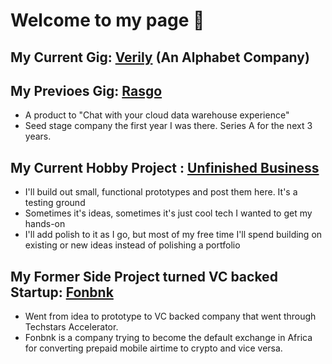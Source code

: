 # Welcome to my page 👋

## My Current Gig: [Verily](https://verily.com/) (An Alphabet Company)

## My Previoes Gig: [Rasgo](https://www.rasgoml.com/)
- A product to "Chat with your cloud data warehouse experience"
- Seed stage company the first year I was there. Series A for the next 3 years.

## My Current Hobby Project : [Unfinished Business](https://www.unfinishedbusiness.dev/)
- I'll build out small, functional prototypes and post them here. It's a testing ground
- Sometimes it's ideas, sometimes it's just cool tech I wanted to get my hands-on
- I'll add polish to it as I go, but most of my free time I'll spend building on existing or new ideas instead of polishing a portfolio

## My Former Side Project turned VC backed Startup: [Fonbnk](https://www.fonbnk.com)
- Went from idea to prototype to VC backed company that went through Techstars Accelerator.
- Fonbnk is a company trying to become the default exchange in Africa for converting prepaid mobile airtime to crypto and vice versa.
